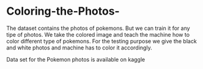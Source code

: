 # Coloring-the-Photos-
The dataset contains the photos of pokemons.
But we can train it for any tipe of photos.
We take the colored image and teach the machine how to color different type of pokemons.
For the testing purpose we give the black and white photos and machine has to color it accordingly.


Data set for the Pokemon photos is available on kaggle
